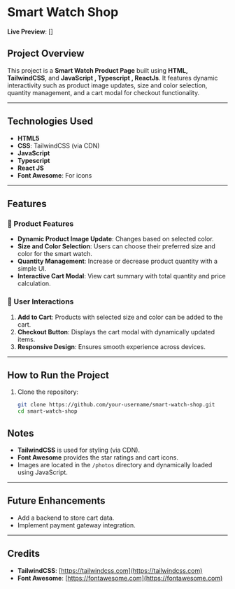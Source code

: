 

# Smart Watch Shop  

**Live Preview**: []

## Project Overview  
This project is a **Smart Watch Product Page** built using **HTML, TailwindCSS**, and **JavaScript , Typescript , ReactJs**. It features dynamic interactivity such as product image updates, size and color selection, quantity management, and a cart modal for checkout functionality.  

---

## Technologies Used  
- **HTML5**  
- **CSS**: TailwindCSS (via CDN)  
- **JavaScript**  
- **Typescript**  
- **React JS**  
- **Font Awesome**: For icons  

---

## Features  
### 📌 Product Features  
- **Dynamic Product Image Update**: Changes based on selected color.  
- **Size and Color Selection**: Users can choose their preferred size and color for the smart watch.  
- **Quantity Management**: Increase or decrease product quantity with a simple UI.  
- **Interactive Cart Modal**: View cart summary with total quantity and price calculation.  

### 📌 User Interactions  
1. **Add to Cart**: Products with selected size and color can be added to the cart.  
2. **Checkout Button**: Displays the cart modal with dynamically updated items.  
3. **Responsive Design**: Ensures smooth experience across devices.  

---



## How to Run the Project  
1. Clone the repository:  
   ```bash
   git clone https://github.com/your-username/smart-watch-shop.git  
   cd smart-watch-shop
   ```  




## Notes  
- **TailwindCSS** is used for styling (via CDN).  
- **Font Awesome** provides the star ratings and cart icons.  
- Images are located in the `/photos` directory and dynamically loaded using JavaScript.  

---

## Future Enhancements  
- Add a backend to store cart data.  
- Implement payment gateway integration.  

---

## Credits  
- **TailwindCSS**: [https://tailwindcss.com](https://tailwindcss.com)  
- **Font Awesome**: [https://fontawesome.com](https://fontawesome.com)  
